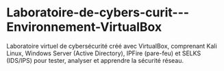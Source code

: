 # Laboratoire-de-cybers-curit---Environnement-VirtualBox
Laboratoire virtuel de cybersécurité créé avec VirtualBox, comprenant Kali Linux, Windows Server (Active Directory), IPFire (pare-feu) et SELKS (IDS/IPS) pour tester, analyser et apprendre la sécurité réseau.
